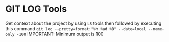 # GIT LOG Tools

Get context about the project by using `LS` tools then followed by executing this command `git log --pretty=format:"%h %ad %B" --date=local --name-only -100`
IMPORTANT: Minimum output is 100
